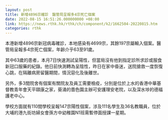 ```yaml
---
layout: post
title: 新增4896宗確診　醫管局呈報多4宗死亡個案
date: 2022-08-15 16:51:26.000000000 +08:00
link: https://news.rthk.hk/rthk/ch/component/k2/1662504-20220815.htm
categories: rthk
---
```


本港新增4896宗新冠病毒確診，本地感染有4699宗，其餘197宗屬輸入個案。醫管局呈報多4宗死亡個案，年齡介乎63至91歲。

其中63歲的患者，本月7日快速測試呈陽性，但當局沒有他到指定診所求診或服食新冠口服藥的紀錄。他日前快測轉為呈陰性，昨日在家中昏迷，送院搶救一度恢復心跳，在隔離病房留醫期間，情況惡化及後離世。

另外，多3間院舍有個案有關院友及員工需要檢疫，分別是位於上水的香港中華基督教青年會天平頤康之家，葵涌的嗇色園主辦可安護理安老院，以及深水埗的德福護老中心。

學校方面就有110間學校呈報147宗陽性個案，涉及111名學生及36名教職員，位於大埔的港九街坊婦女會孫方中幼稚園N1班需暫停面授課一星期。

